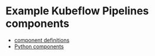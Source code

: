 # Example Kubeflow Pipelines components

- [component definitions](component_definitions/)
- [Python components](python_components/)
